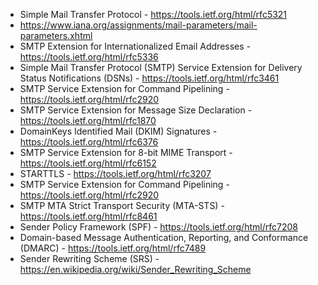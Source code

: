 - Simple Mail Transfer Protocol - https://tools.ietf.org/html/rfc5321
- https://www.iana.org/assignments/mail-parameters/mail-parameters.xhtml
- SMTP Extension for Internationalized Email Addresses - https://tools.ietf.org/html/rfc5336
- Simple Mail Transfer Protocol (SMTP) Service Extension for
  Delivery Status Notifications (DSNs) - https://tools.ietf.org/html/rfc3461
- SMTP Service Extension for Command Pipelining - https://tools.ietf.org/html/rfc2920
- SMTP Service Extension
  for Message Size Declaration - https://tools.ietf.org/html/rfc1870
- DomainKeys Identified Mail (DKIM) Signatures - https://tools.ietf.org/html/rfc6376
- SMTP Service Extension for 8-bit MIME Transport - https://tools.ietf.org/html/rfc6152
- STARTTLS - https://tools.ietf.org/html/rfc3207
- SMTP Service Extension for Command Pipelining - https://tools.ietf.org/html/rfc2920
- SMTP MTA Strict Transport Security (MTA-STS) - https://tools.ietf.org/html/rfc8461
- Sender Policy Framework (SPF) - https://tools.ietf.org/html/rfc7208
- Domain-based Message Authentication, Reporting, and Conformance (DMARC) -
  https://tools.ietf.org/html/rfc7489
- Sender Rewriting Scheme (SRS) - https://en.wikipedia.org/wiki/Sender_Rewriting_Scheme
